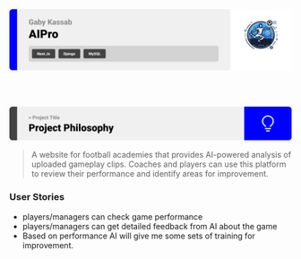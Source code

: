 <img src="./readme/Readme Template Assets//title11.svg"/>

<br><br>

<!-- project philosophy -->
<img src="./readme/Readme Template Assets/title2.svg"/>

>  A website for football academies that provides AI-powered analysis of uploaded gameplay clips. Coaches and players can use this platform to review their performance and identify areas for improvement.


### User Stories
- players/managers can check game performance
- players/managers can get detailed feedback from AI about the game
- Based on performance AI will give me some sets of training for improvement.

<br><br>
